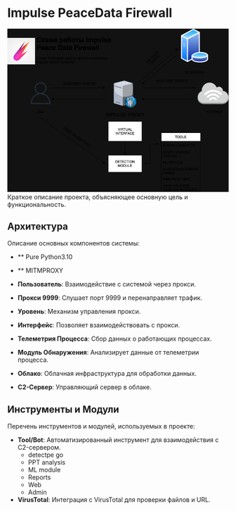 # Impulse PeaceData Firewall
![Alt text](asdf.png "Опциональный тайтл")
Краткое описание проекта, объясняющее основную цель и функциональность.


## Архитектура

Описание основных компонентов системы:
- ** Pure Python3.10
- ** MITMPROXY 


- **Пользователь**: Взаимодействие с системой через прокси.
- **Прокси 9999**: Слушает порт 9999 и перенаправляет трафик.
- **Уровень**: Механизм управления прокси.
- **Интерфейс**: Позволяет взаимодействовать с прокси.
- **Телеметрия Процесса**: Сбор данных о работающих процессах.
- **Модуль Обнаружения**: Анализирует данные от телеметрии процесса.
- **Облако**: Облачная инфраструктура для обработки данных.
- **C2-Сервер**: Управляющий сервер в облаке.

## Инструменты и Модули

Перечень инструментов и модулей, используемых в проекте:

- **Tool/Bot**: Автоматизированный инструмент для взаимодействия с C2-сервером.
  - detectpe go
  - PPT analysis
  - ML module
  - Reports
  - Web
  - Admin
- **VirusTotal**: Интеграция с VirusTotal для проверки файлов и URL.



